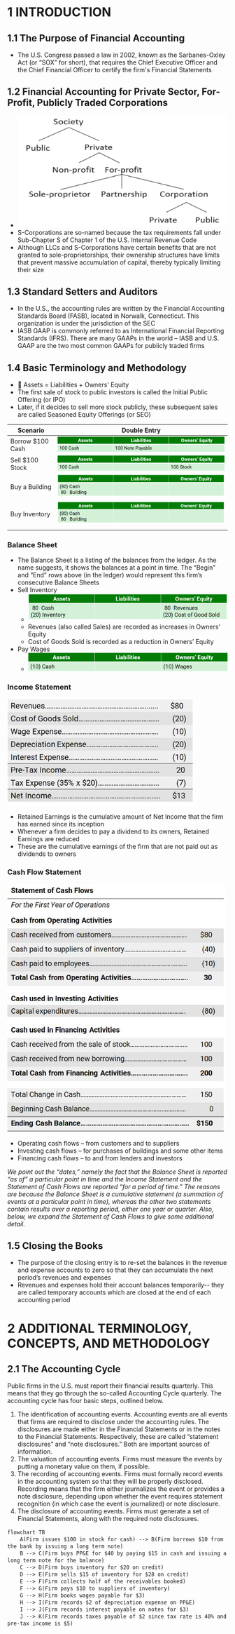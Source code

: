# 1 INTRODUCTION
## 1.1 The Purpose of Financial Accounting

- The U.S. Congress passed a law in 2002, known as the Sarbanes-Oxley Act (or “SOX” for short), that requires the Chief Executive Officer and the Chief Financial Officer to certify the firm's Financial Statements

## 1.2 Financial Accounting for Private Sector, For-Profit, Publicly Traded Corporations

- ![](acct_imgs/types_of_corps.png)
- S-Corporations are so-named because the tax requirements fall under Sub-Chapter S of Chapter 1 of the U.S. Internal Revenue Code
- Although LLCs and S-Corporations have certain benefits that are not granted to sole-proprietorships, their ownership structures have limits that prevent massive accumulation of capital, thereby typically limiting their size

## 1.3 Standard Setters and Auditors

- In the U.S., the accounting rules are written by the Financial Accounting Standards Board (FASB), located in Norwalk, Connecticut. This organization is under the jurisdiction of the SEC
- IASB GAAP is commonly referred to as International Financial Reporting Standards (IFRS). There are many GAAPs in the world – IASB and U.S. GAAP are the two most common GAAPs for publicly traded firms

## 1.4 Basic Terminology and Methodology

- 🔑 Assets = Liabilities + Owners' Equity
- The first sale of stock to public investors is called the Initial Public Offering (or IPO)
- Later, if it decides to sell more stock publicly, these subsequent sales are called Seasoned Equity Offerings (or SEO)

| Scenario | Double Entry |
|--|--|
| Borrow $100 Cash | ![](acct_imgs/100_cash.png) |
| Sell $100 Stock | ![](acct_imgs/100_stock.png) |
| Buy a Building | ![](acct_imgs/80_ppe.png) |
| Buy Inventory | ![](acct_imgs/80_ppe.png) |
| | |

### Balance Sheet

- The Balance Sheet is a listing of the balances from the ledger. As the name suggests, it shows the balances at a point in time. The “Begin” and “End” rows above (in the ledger) would represent this firm’s consecutive Balance Sheets
- Sell Inventory
    - ![](acct_imgs/sell_inventory.png)
    - Revenues (also called Sales) are recorded as increases in Owners’ Equity 
    - Cost of Goods Sold is recorded as a reduction in Owners’ Equity
- Pay Wages
    - ![](acct_imgs/pay_wages.png)

### Income Statement

![](acct_imgs/is.jpg)

- Retained Earnings is the cumulative amount of Net Income that the firm has earned since its inception
- Whenever a firm decides to pay a dividend to its owners, Retained Earnings are reduced
- These are the cumulative earnings of the firm that are not paid out as dividends to owners

### Cash Flow Statement

![](acct_imgs/cf.jpg)

- Operating cash flows – from customers and to suppliers
- Investing cash flows – for purchases of buildings and some other items
- Financing cash flows – to and from lenders and investors

*We point out the “dates,” namely the fact that the Balance Sheet is reported “as of” a particular point in time and the Income Statement and the Statement of Cash Flows are reported “for a period of time.” The reasons are because the Balance Sheet is a cumulative statement (a summation of events at a particular point in time), whereas the other two statements contain results over a reporting period, either one year or quarter. Also, below, we expand the Statement of Cash Flows to give some additional detail.*

## 1.5 Closing the Books

- The purpose of the closing entry is to re-set the balances in the revenue and expense accounts to zero so that they can accumulate the next period’s revenues and expenses
- Revenues and expenses hold their account balances temporarily-- they are called temporary accounts which are closed at the end of each accounting period

# 2 ADDITIONAL TERMINOLOGY, CONCEPTS, AND METHODOLOGY

## 2.1 The Accounting Cycle

Public firms in the U.S. must report their financial results quarterly. This means that they go through the so-called Accounting Cycle quarterly. The accounting cycle has four basic steps, outlined below.

1. The identification of accounting events. Accounting events are all events that firms are required to disclose under the accounting rules. The disclosures are made either in the Financial Statements or in the notes to the Financial Statements. Respectively, these are called “statement disclosures” and “note disclosures.” Both are important sources of information.
1. The valuation of accounting events. Firms must measure the events by putting a monetary value on them, if possible.
1. The recording of accounting events. Firms must formally record events in the accounting system so that they will be properly disclosed. Recording means that the firm either journalizes the event or provides a note disclosure, depending upon whether the event requires statement recognition (in which case the event is journalized) or note disclosure.
1. The disclosure of accounting events. Firms must generate a set of Financial Statements, along with the required note disclosures.

```mermaid
flowchart TB
    A(Firm issues $100 in stock for cash) --> B(Firm borrows $10 from the bank by issuing a long term note)
    B --> C(Firm buys PP&E for $40 by paying $15 in cash and issuing a long term note for the balance)
    C --> D(Firm buys inventory for $20 on credit)
    D --> E(Firm sells $15 of inventory for $28 on credit)
    E --> F(Firm collects half of the receivables booked)
    F --> G(Firm pays $10 to suppliers of inventory)
    G --> H(Firm books wages payable for $3)
    H --> I(Firm records $2 of depreciation expense on PP&E)
    I --> J(Firm records interest payable on notes for $3)
    J --> K(Firm records taxes payable of $2 since tax rate is 40% and pre-tax income is $5)
```
